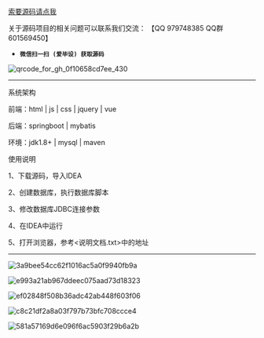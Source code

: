 

[索要源码请点我](http://mp.weixin.qq.com/mp/appmsgalbum?__biz=MzkwMDY3MTY0Nw==&action=getalbum&album_id=3423120253595582465&scene=173&subscene=&sessionid=svr_dbd799d91a1&enterid=1713666527&from_msgid=&from_itemidx=&count=3&nolastread=1#wechat_redirect)

关于源码项目的相关问题可以联系我们交流： 【QQ 979748385 QQ群 601569450】 

- **`微信扫一扫 (爱毕设) 获取源码`**

![qrcode_for_gh_0f10658cd7ee_430](https://github.com/hjsdjko/onlyzaixianshangcheng/assets/120558513/edfc28fc-d9df-4e81-ac62-d02aa360e379)

***************************************************************
系统架构

前端：html | js | css | jquery | vue

后端：springboot | mybatis

环境：jdk1.8+ | mysql | maven

使用说明

1、下载源码，导入IDEA

2、创建数据库，执行数据库脚本

3、修改数据库JDBC连接参数

4、在IDEA中运行

5、打开浏览器，参考<说明文档.txt>中的地址

***************************************************************

![3a9bee54cc62f1016ac5a0f9940fb9a](https://github.com/hjsdjko/springboot60a0e/assets/120558513/33713895-788d-4dd9-879d-cac15e52f727)

![e993a21ab967ddeec075aad73d18323](https://github.com/hjsdjko/springboot60a0e/assets/120558513/e77fb340-e431-4392-9396-6074a2799bc9)


![ef02848f508b36adc42ab448f603f06](https://github.com/hjsdjko/springboot60a0e/assets/120558513/489babee-abcf-48da-971a-a6749035e993)

![c8c21df2a8a03f797b73bfc708ccce4](https://github.com/hjsdjko/springboot60a0e/assets/120558513/7e3b3134-e5ae-43f8-b374-3716835c5424)

![581a57169d6e096f6ac5903f29b6a2b](https://github.com/hjsdjko/springboot60a0e/assets/120558513/b21955be-b5cb-4bab-beba-a0b5e63888ce)
